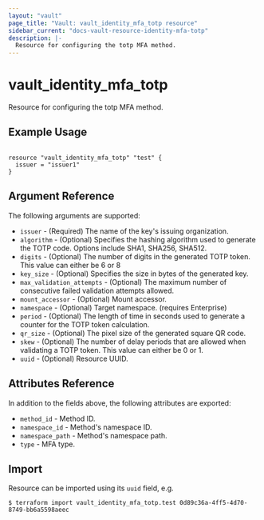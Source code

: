 ```yaml
---
layout: "vault"
page_title: "Vault: vault_identity_mfa_totp resource"
sidebar_current: "docs-vault-resource-identity-mfa-totp"
description: |-
  Resource for configuring the totp MFA method.
---
```


# vault_identity_mfa_totp

Resource for configuring the totp MFA method.

## Example Usage

```hcl

resource "vault_identity_mfa_totp" "test" {
  issuer = "issuer1"
}

```

## Argument Reference

The following arguments are supported:

* `issuer` - (Required) The name of the key's issuing organization.
* `algorithm` - (Optional) Specifies the hashing algorithm used to generate the TOTP code. Options include SHA1, SHA256, SHA512.
* `digits` - (Optional) The number of digits in the generated TOTP token. This value can either be 6 or 8
* `key_size` - (Optional) Specifies the size in bytes of the generated key.
* `max_validation_attempts` - (Optional) The maximum number of consecutive failed validation attempts allowed.
* `mount_accessor` - (Optional) Mount accessor.
* `namespace` - (Optional) Target namespace. (requires Enterprise)
* `period` - (Optional) The length of time in seconds used to generate a counter for the TOTP token calculation.
* `qr_size` - (Optional) The pixel size of the generated square QR code.
* `skew` - (Optional) The number of delay periods that are allowed when validating a TOTP token. This value can either be 0 or 1.
* `uuid` - (Optional) Resource UUID.

## Attributes Reference


In addition to the fields above, the following attributes are exported:

* `method_id` - Method ID.
* `namespace_id` - Method's namespace ID.
* `namespace_path` - Method's namespace path.
* `type` - MFA type.

## Import

Resource can be imported using its `uuid` field, e.g.

```
$ terraform import vault_identity_mfa_totp.test 0d89c36a-4ff5-4d70-8749-bb6a5598aeec
```
